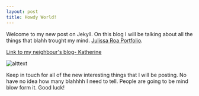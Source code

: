 ```yaml
---
layout: post
title: Howdy World!
---
```


Welcome to my new post on Jekyll. On this blog I will be talking about all the things that blahh trought my mind.
[Julissa Roa Portfolio](www.julissaroa.co).

[Link to my neighbour's blog- Katherine](http://katie12.github.io)

![alttext](http://pixabay.com/p-394322/?no_redirect)

Keep in touch for all of the new interesting things that I will be posting. No have no idea how many blahhhh I need to tell. People are going to be mind blow form it. Good luck!

